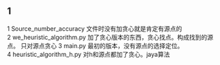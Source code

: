 ## 1 
1  Source_number_accuracy   文件时没有加贪心就是肯定有源点的   
2  we_heuristic_algorithm.py  加了贪心版本的东西，贪心找点。构成找到的源点。  只对源点贪心
3  main.py  最初的版本，没有源点的选择定位。  
4 heuristic_algorithm_h.py  对h和源点都加了贪心。jaya算法